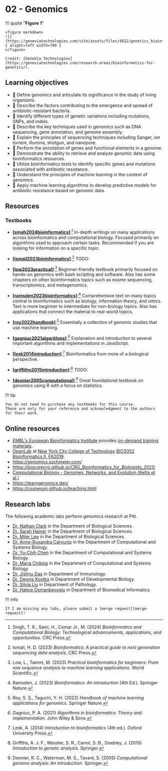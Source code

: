 # 02 - Genomics

!!! quote "**Figure 1**"

    <figure markdown>
    ![](https://geneviatechnologies.com/site/assets/files/4812/genetics_bioinformatics.png){ alight=left width=700 }
    </figure>

    Credit: [GeneVia Technologies](https://geneviatechnologies.com/research-areas/bioinformatics-for-genetics/).

## Learning objectives

-   🧫 Define genomics and articulate its significance in the study of living organisms.
-   🧫 Describe the factors contributing to the emergence and spread of antibiotic-resistant bacteria.
-   🧫 Identify different types of genetic variations including mutations, SNPs, and indels.
-   🧮 Describe the key techniques used in genomics such as DNA sequencing, gene annotation, and genome assembly.
-   🧮 Explain the principles of sequencing techniques including Sanger, ion torrent, illumina, shotgun, and nanopore.
-   🧮 Perform the annotation of genes and functional elements in a genome.
-   🐍 Demonstrate the ability to retrieve and analyze genomic data using bioinformatics resources.
-   🐍 Utilize bioinformatics tools to identify specific genes and mutations associated with antibiotic resistance.
-   🤖 Understand the principles of machine learning in the context of genomics.
-   🤖 Apply machine learning algorithms to develop predictive models for antibiotic resistance based on genomic data.

## Resources

### Textbooks

-   [**[singh2024bioinformatics]**](https://www.routledge.com/Bioinformatics-and-Computational-Biology-Technological-Advancements-Applications/Singh-Saini-Comar-Junior/p/book/9781032361581):[^1] In-depth writings on many applications across bioinformatics and computational biology.
    Focused primarily on algorithms used to approach certain tasks.
    Recommended if you are looking for information on a specific topic.

-   [**[ismail2023bioinformatics]**](https://doi.org/10.1002/9781119698005):[^2] TODO:

-   [**[low2023practical]**](https://doi.org/10.1142/12908):[^3] Beginner-friendly textbook primarily focused on hands-on genomics with bash scripting and software.
    Also has some chapters on other bioinformatics topics such as exome sequencing, transcriptomics, and metagenomics.

-   [**[ramsden2023bioinformatics]**](https://link.springer.com/book/10.1007/978-3-030-45607-8):[^4] Comprehensive text on many topics central to bioinformatics such as biology, information theory, and omics.
    Text is more beginner to intermediate for non-biology topics.
    Also has applications that connect the material to real-world topics.

-   [**[roy2022handbook]**](https://link.springer.com/book/10.1007/978-981-16-9158-4):[^5] Essentially a collection of genomic studies that use machine learning.

-   [**[gagniuc2021algorithms]**](https://doi.org/10.1002/9781119698005):[^6] Explanation and introduction to several important algorithms and implementations in JavaScript.

-   [**[lesk2014introduction]**](https://global.oup.com/academic/product/introduction-to-bioinformatics-9780198794141?cc=us&lang=en&):[^7] Bioinformatics from more of a biological perspective.

-   [**[griffiths2015introduction]**](https://www.abebooks.com/9781464109485/Introduction-Genetic-Analysis-Griffiths-Anthony-1464109486/plp):[^8] TODO:

-   [**[deonier2005computational]**](https://link.springer.com/book/10.1007/0-387-28807-4):[^9] Great foundational textbook on genomics using R with a focus on statistics.

!!! tip

    You do not need to purchase any textbooks for this course.
    These are only for your reference and acknowledgment to the authors for their work.

## Online resources

-   [EMBL's European Bioinformatics Institute][EMBL-EBI] provides [on-demand training materials][EMBL-EBI-training].
-   [OpenLab][openlab] at [New York City College of Technology][city tech]  [BIO3352 Bioinformatics II, FA2019][bio3352].
-   https://genomics.sschmeier.com/
-   https://biocorecrg.github.io/CRG_Bioinformatics_for_Biologists_2021/
-   [Computational Biology - Genomes, Networks, and Evolution (Kellis et al.)](https://bio.libretexts.org/Bookshelves/Computational_Biology/Book%3A_Computational_Biology_-_Genomes_Networks_and_Evolution_(Kellis_et_al.))
-   https://learngenomics.dev/
-   https://csoneson.github.io/teaching.html

## Research labs

The following academic labs perform genomics research at Pitt.

-   [Dr. Nathan Clark](https://www.biology.pitt.edu/person/nathan-l-clark) in the Department of Biological Sciences.
-   [Dr. Sarah Hainer](https://www.hainerlab.com/) in the Department of Biological Sciences.
-   [Dr. Miler Lee](https://mtleelab.pitt.edu/) in the Department of Biological Sciences.
-   [Dr. Anne-Ruxandra Carvunis](https://carvunislab.csb.pitt.edu/) in the Department of Computational and Systems Biology.
-   [Dr. Yu-Chih Chen](https://www.ycchenlab.org/) in the Department of Computational and Systems Biology.
-   [Dr. Maria Chikina](http://chikinalab.org/) in the Department of Computational and Systems Biology.
-   [Dr. Jishnu Das](https://www.jishnulab.org/) in Department of Immunology.
-   [Dr. Dennis Kostka](https://www.kostkalab.net/) in Department of Developmental Biology.
-   [Dr. Silvia Liu](https://sites.pitt.edu/~shl96/) in Department of Pathology.
-   [Dr. Hatice Osmanbeyoglu](https://www.osmanbeyoglulab.com/) in Department of Biomedical Informatics.

!!! info

    If I am missing any labs, please submit a [merge request][merge-request]!

<!-- LINKS -->

[EMBL-EBI]: https://www.ebi.ac.uk/
[EMBL-EBI-training]: https://www.ebi.ac.uk/training/on-demand
[city tech]: http://www.citytech.cuny.edu/
[openlab]: https://openlab.citytech.cuny.edu/
[bio3352]: https://openlab.citytech.cuny.edu/bio3352f2019/
[merge-request]: https://gitlab.com/oasci/courses/pitt/biosc1540-2024s/-/merge_requests

[^1]: Singh, T. R., Saini, H., Comar Jr., M. (2024) *Bioinformatics and Computational Biology: Technological advancements, applications, and opportunities*. CRC Press.
[^2]: Ismail, H. D. (2023) *Bioinformatics: A practical guide to next generation sequencing data analysis*. CRC Press.
[^3]: Low, L., Tammi, M. (2023) *Practical bioinformatics for beginners: From raw sequence analysis to machine learning applications*. World Scientific.
[^4]: Ramsden, J. (2023) *Bioinformatics: An introduction* (4th Ed.). Springer Nature.
[^5]: Roy, S. S., Taguchi, Y. H. (2022) *Handbook of machine learning applications for genomics*. Springer Nature.
[^6]: Gagniuc, P. A. (2021) *Algorithms in bioinformatics: Theory and implementation*. John Wiley & Sons.
[^7]: Lesk, A. (2014) *Introduction to bioinformatics* (4th ed.). Oxford University Press.
[^8]: Griffths, A. J. F., Wessler, S. R., Carrol, S. B., Doebley, J. (2015) *Introduction to genetic analysis*. Springer.
[^9]: Deonier, R. C., Waterman, M. S., Tavaré, S. (2005) *Computational genome analysis: An introduction*. Springer.
